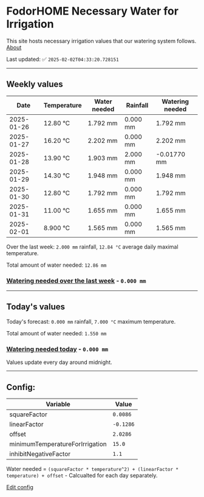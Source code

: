 # FodorHOME Necessary Water for Irrigation

This site hosts necessary irrigation values that our watering system follows. [About](https://github.com/redyau/irrigation)

Last updated: ✅ `2025-02-02T04:33:20.728151`

---

## Weekly values

| Date | Temperature | Water needed | Rainfall | Watering needed |
|-----|-----|-----|-----|-----|
| 2025-01-26 | 12.80 °C | 1.792 mm | 0.000 mm | 1.792 mm |
| 2025-01-27 | 16.20 °C | 2.202 mm | 0.000 mm | 2.202 mm |
| 2025-01-28 | 13.90 °C | 1.903 mm | 2.000 mm | -0.01770 mm |
| 2025-01-29 | 14.30 °C | 1.948 mm | 0.000 mm | 1.948 mm |
| 2025-01-30 | 12.80 °C | 1.792 mm | 0.000 mm | 1.792 mm |
| 2025-01-31 | 11.00 °C | 1.655 mm | 0.000 mm | 1.655 mm |
| 2025-02-01 | 8.900 °C | 1.565 mm | 0.000 mm | 1.565 mm |


Over the last week: `2.000 mm` rainfall, `12.84 °C` average daily maximal temperature.

Total amount of water needed: `12.86 mm`

### [Watering needed over the last week](lastweek.txt) - `0.000 mm`

---

## Today's values

Today's forecast: `0.000 mm` rainfall, `7.000 °C` maximum temperature.

Total amount of water needed: `1.550 mm`

### [Watering needed today](today.txt) - `0.000 mm`

Values update every day around midnight.

---

## Config:

| Variable | Value |
|-----|-----|
| squareFactor | `0.0086` |
| linearFactor | `-0.1286` |
| offset | `2.0286` |
| minimumTemperatureForIrrigation | `15.0` |
| inhibitNegativeFactor | `1.1` |

Water needed = `(squareFactor * temperature^2) + (linearFactor * temperature) + offset` - Calcualted for each day separately.

[Edit config](https://github.com/RedyAu/irrigation/edit/main/config.json)
